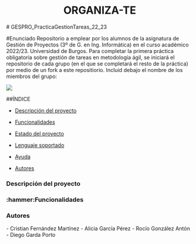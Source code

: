 <h1 align="center"> ORGANIZA-TE </h1>
# GESPRO_PracticaGestionTareas_22_23

#Enunciado
Repositorio a emplear por los alumnos de la asignatura de Gestión de Proyectos (3º de G. en Ing. Informática) en el curso académico 2022/23. Universidad de Burgos.  Para completar la primera práctica obligatoria sobre gestión de tareas en metodología ágil, se iniciará el repositorio de cada grupo (en el que se completará el resto de la práctica) por medio de un fork a este repositiorio.  Incluid debajo el nombre de los miembros del grupo:

<p align="left">
<img src="https://img.shields.io/badge/STATUS-EN%20DESAROLLO-green">
</p>

##ÍNDICE

* [Descripción del proyecto](#descripción-del-proyecto) 

* [Funcionalidades](#funcionalidades) 

* [Estado del proyecto](#estado-del-proyecto)

* [Lenguaje soportado](#lenguaje-soportado)

* [Ayuda](#ayuda)

* [Autores](#autores)

<h3 href="descripción-del-proyecto">Descripción del proyecto</h3>

<h3 href="funcionalidades">:hammer:Funcionalidades</h3>

<h3 href="autores">Autores</h3> 
- Cristian Fernández Martínez
- Alicia García Pérez
- Rocío González Antón
- Diego Garda Porto

